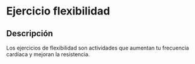 # Ejercicio flexibilidad 

## Descripción
Los ejercicios de flexibilidad son actividades que aumentan tu frecuencia cardíaca y mejoran la resistencia.